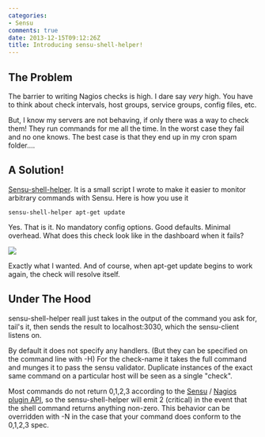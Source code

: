 ```yaml
---
categories:
- Sensu
comments: true
date: 2013-12-15T09:12:26Z
title: Introducing sensu-shell-helper!
---
```


## The Problem

The barrier to writing Nagios checks is high. I dare say _very_ high. You have
to think about check intervals, host groups, service groups, config files, etc.

But, I know my servers are not behaving, if only there was a way to check them!
They run commands for me all the time. In the worst case they fail and no one 
knows. The best case is that they end up in my cron spam folder....

## A Solution!

[Sensu-shell-helper](https://github.com/solarkennedy/sensu-shell-helper). It is 
a small script I wrote to make it easier to monitor arbitrary commands with 
Sensu. Here is how you use it

    sensu-shell-helper apt-get update

Yes. That is it. No mandatory config options. Good defaults. Minimal overhead. 
What does this check look like in the dashboard when it fails?

![](/uploads/sensu-helper-screenshot.png)

Exactly what I wanted. And of course, when apt-get update begins to work again,
the check will resolve itself.

## Under The Hood

sensu-shell-helper reall just takes in the output of the command you ask for,
tail's it, then sends the result to localhost:3030, which the sensu-client
listens on. 

By default it does not specify any handlers. (But they can be specified on the
command line with -H) For the check-name it takes the full command and munges 
it to pass the sensu validator. Duplicate instances of the exact same command
on a particular host will be seen as a single "check".

Most commands do not return 0,1,2,3 according to the 
[Sensu](http://sensuapp.org/docs/0.12/checks) /
[Nagios plugin API](https://www.nagios-plugins.org/doc/guidelines.html#AEN78), 
so the sensu-shell-helper will emit 2 (critical) in the event that the 
shell command returns anything non-zero. This behavior can be overridden
with -N in the case that your command does conform to the 0,1,2,3 spec.
